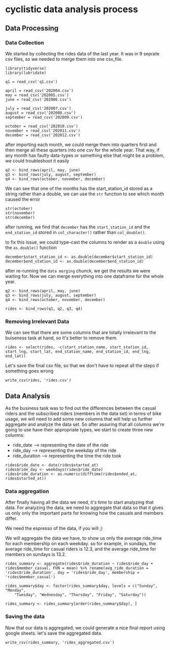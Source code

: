 # cyclistic data analysis process

## Data Processing

### Data Collection

We started by collecting the rides data of the last year. It was in 9 seprate csv files, so we needed to merge them into one csv_file.

```{r importing the data}
library(tidyverse)
library(lubridate)

q1 = read_csv('q1.csv')

april = read_csv('202004.csv')
may = read_csv('202005.csv')
june = read_csv('202006.csv')

july = read_csv('202007.csv')
august = read_csv('202008.csv')
september = read_csv('202009.csv')

october = read_csv('202010.csv')
november = read_csv('202011.csv')
december = read_csv('202012.csv')
```

after importing each month, we could merge them into quarters first and then merge all these quarters into one csv for the whole year. That way, if any month has faulty data-types or something else that might be a problem, we could troubleshoot it easily

```{r data merging, eval=FALSE, include=FALSE}
q2 <- bind_rows(april, may, june)
q3 <- bind_rows(july, august, september)
q4 <- bind_rows(october, november, december)
```

We can see that one of the months has the start_station_id stored as a string rather than a double, we can use the `str` function to see which month caused the error

```{r troubleshooting}
str(october)
str(november)
str(december)
```

after running, we find that `december` has the `start_station_id` and the `end_station_id` stored in `col_character()` rather than `col_double()`.

to fix this issue, we could type-cast the columns to render as a `double` using the `as.double()` function

```{r error fix}
december$start_station_id <- as.double(december$start_station_id)
december$end_station_id <- as.double(december$end_station_id)
```

after re-running the `data merging` chunck, we get the results we were waiting for.
Now we can merge everything into one dataframe for the whole year.

```{r data merging after fix}
q2 <- bind_rows(april, may, june)
q3 <- bind_rows(july, august, september)
q4 <- bind_rows(october, november, december)
```

```{r final data merging}
rides <- bind_rows(q1, q2, q3, q4)
```


### Removing Irrelevant Data

We can see that there are some columns that are totally irrelevant to the buiseness task at hand, so it's better to remove them.

```{r removing irrelevant data}
rides <- select(rides, -c(start_station_name, start_station_id, start_lng, start_lat, end_station_name, end_station_id, end_lng, end_lat))
```

Let's save the final csv file, so that we don't have to repeat all the steps if something goes wrong

```{r}
write_csv(rides, 'rides.csv')
```


## Data Analysis

As the business task was to find out the differences between the casual riders and the subscribed riders (members in the data set) in terms of bike usage, we will need to add some new columns that will help us further aggregate and analyze the data set. So after assuring that all columns we're going to use have their appropriate types, we start to create three new columns:

-   ride_date --\> representing the date of the ride
-   ride_day --\> representing the weekday of the ride
-   ride_duration --\> representing the time the ride took

```{r adding columns for further analysis}
rides$ride_date <- date(rides$started_at)
rides$ride_day <- weekdays(rides$ride_date)
rides$ride_duration <- as.numeric(difftime(rides$ended_at, rides$started_at))
```

### Data aggregation

After finally having all the data we need, it's time to start analyzing that data. For analyzing the data, we need to aggregate that data so that it gives us only only the important parts for knowing how the casuals and members differ.

We need the espresso of the data, if you will ;)

We will aggregate the data we have, to show us only the average ride_time for each membership on each weekday. so for example, in sundays, the average ride_time for casual riders is 12.3, and the average ride_time for members on sundays is 13.2.

```{r getting the important parts of the data.}
rides_summary <- aggregate(rides$ride_duration ~ rides$ride_day + rides$member_casual, FUN = mean) %>% rename(avg_ride_duration = 'rides$ride_duration', day = 'rides$ride_day', membership = 'rides$member_casual')
```

```{r sorting the aggregated data}
rides_summary$day <- factor(rides_summary$day, levels = c("Sunday", "Monday", 
    "Tuesday", "Wednesday", "Thursday", "Friday", "Saturday"))

rides_summary <- rides_summary[order(rides_summary$day), ]
```

### Saving the data
Now that our data is aggregated, we could generate a nice final report using google sheets.
let's save the aggregated data.

```{r}
write_csv(rides_summary, 'rides_aggregated.csv')
```

